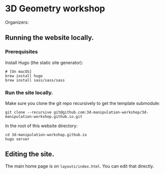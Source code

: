 # 3D Geometry workshop

Organizers:

## Running the website locally.

### Prerequisites

Install Hugo (the static site generator):

```
# [On macOS]
brew install hugo
brew install sass/sass/sass
```

### Run the site locally.

Make sure you clone the git repo recursively to get the template submodule:
```
git clone --recursive git@github.com:3d-manipulation-workshop/3d-manipulation-workshop.github.io.git
```


In the root of this website directory:
```
cd 3d-manipulation-workshop.github.io
hugo server
```

## Editing the site.

The main home page is on `layouts/index.html`. You can edit that directly.